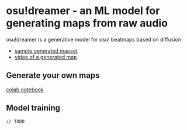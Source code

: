 # osu!dreamer - an ML model for generating maps from raw audio

osu!dreamer is a generative model for osu! beatmaps based on diffusion

- [sample generated mapset](https://osu.ppy.sh/beatmapsets/1888586#osu/3889513)
- [video of a generated map](https://streamable.com/ijp1jj)

## Generate your own maps

[colab notebook](https://colab.research.google.com/drive/1Th6v5OOrY5vcTWvIH3NKZsuj_RMnAEM5?usp=sharing)

## Model training

`// TODO`
